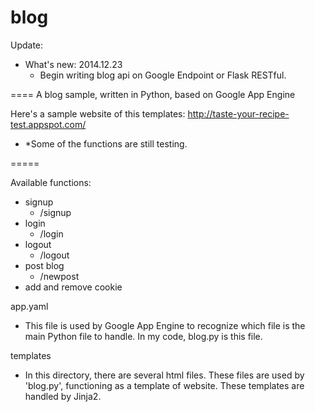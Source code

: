 blog
====
Update:
- What's new: 2014.12.23
  - Begin writing blog api on Google Endpoint or Flask RESTful.

====
A blog sample, written in Python, based on Google App Engine

Here's a sample website of this templates:
http://taste-your-recipe-test.appspot.com/
- *Some of the functions are still testing.

=====

Available functions:
- signup
  - /signup
- login
  - /login 
- logout
  - /logout 
- post blog
  - /newpost
- add and remove cookie 

app.yaml
- This file is used by Google App Engine to recognize which file is the main Python file to handle.
  In my code, blog.py is this file.
  
templates
- In this directory, there are several html files. These files are used by 'blog.py', functioning as a template of website.
  These templates are handled by Jinja2.





